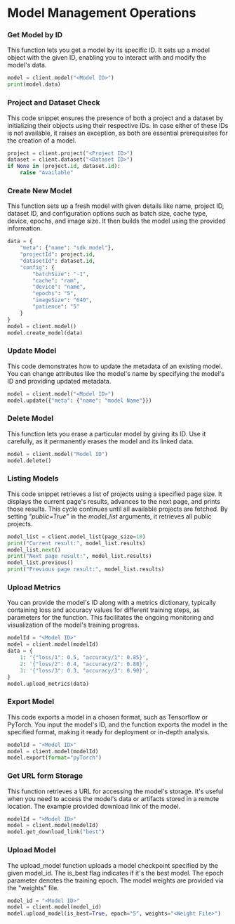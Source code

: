 # Model Management Operations

### Get Model by ID
This function lets you get a model by its specific ID. It sets up a model object with the given ID, enabling you to interact with and modify the model's data.

```python
model = client.model("<Model ID>")
print(model.data)
```

### Project and Dataset Check
This code snippet ensures the presence of both a project and a dataset by initializing their objects using their respective IDs. In case either of these IDs is not available, it raises an exception, as both are essential prerequisites for the creation of a model.
```python
project = client.project("<Project ID>")
dataset = client.dataset("<Dataset ID>")
if None in (project.id, dataset.id):
    raise "Available"
```
### Create New Model
This function sets up a fresh model with given details like name, project ID, dataset ID, and configuration options such as batch size, cache type, device, epochs, and image size. It then builds the model using the provided information.
```python
data = {
    "meta": {"name": "sdk model"},
    "projectId": project.id,
    "datasetId": dataset.id,
    "config": {
        "batchSize": "-1",
        "cache": "ram",
        "device": "name",
        "epochs": "5",
        "imageSize": "640",
        "patience": "5"
    }
}
model = client.model()
model.create_model(data)
```

### Update Model
This code demonstrates how to update the metadata of an existing model. You can change attributes like the model's name by specifying the model's ID and providing updated metadata.

```python
model = client.model("<Model ID>")
model.update({"meta": {"name": "model Name"}})
```

### Delete Model 
This function lets you erase a particular model by giving its ID. Use it carefully, as it permanently erases the model and its linked data.

```python
model = client.model("Model ID")
model.delete()
```

### Listing Models
This code snippet retrieves a list of projects using a specified page size. It displays the current page's results, advances to the next page, and prints those results. This cycle continues until all available projects are fetched. By setting *"public=True"* in the *model_list* arguments, it retrieves all public projects.

```python
model_list = client.model_list(page_size=10)
print("Current result:", model_list.results)
model_list.next()
print("Next page result:", model_list.results)
model_list.previous()
print("Previous page result:", model_list.results)
```

### Upload Metrics
You can provide the model's ID along with a metrics dictionary, typically containing loss and accuracy values for different training steps, as parameters for the function. This facilitates the ongoing monitoring and visualization of the model's training progress.

```python
modelId = "<Model ID>"
model = client.model(modelId)
data = {
    1: '{"loss/1": 0.5, "accuracy/1": 0.85}',
    2: '{"loss/2": 0.4, "accuracy/2": 0.88}',
    3: '{"loss/3": 0.3, "accuracy/3": 0.90}',
}
model.upload_metrics(data)
```

### Export Model
This code exports a model in a chosen format, such as Tensorflow or PyTorch. You input the model's ID, and the function exports the model in the specified format, making it ready for deployment or in-depth analysis.

```python
modelId = "<Model ID>"
model = client.model(modelId)
model.export(format="pyTorch")
```

### Get URL form Storage
This function retrieves a URL for accessing the model's storage. It's useful when you need to access the model's data or artifacts stored in a remote location. The example provided download link of the model.

```python
modelId = "<Model ID>"
model = client.model(modelId)
model.get_download_link("best")
```

### Upload Model
The upload_model function uploads a model checkpoint specified by the given model_id. The is_best flag indicates if it's the best model. The epoch parameter denotes the training epoch. The model weights are provided via the "weights" file.

```python
model_id = "<Model ID>"
model = client.model(model_id)
model.upload_model(is_best=True, epoch="5", weights="<Weight File>")
```
